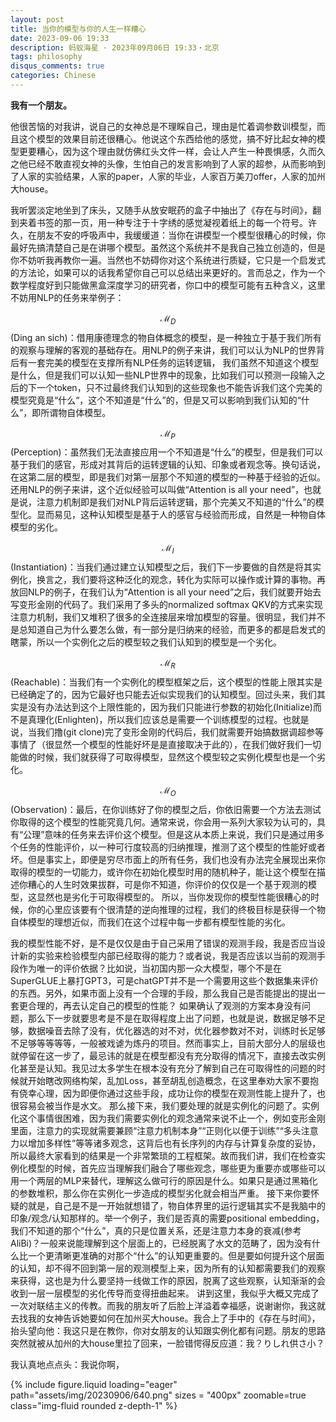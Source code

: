 ```yaml
---
layout: post
title: 当你的模型与你的人生一样糟心
date: 2023-09-06 19:33
description: 蚂蚁海星 · 2023年09月06日 19:33・北京
tags: philosophy
disqus_comments: true
categories: Chinese
---
```


**我有一个朋友。**

他很苦恼的对我讲，说自己的女神总是不理睬自己，理由是忙着调参数训模型，而且这个模型的效果目前还很糟心。他说这个东西给他的感觉，搞不好比起女神的模型更要糟心，因为这个理由就仿佛红头文件一样，会让人产生一种畏惧感，久而久之他已经不敢直视女神的头像，生怕自己的发言影响到了人家的超参，从而影响到了人家的实验结果，人家的paper，人家的毕业，人家百万美刀offer，人家的加州大house。

我听罢淡定地坐到了床头，又随手从放安眠药的盒子中抽出了《存在与时间》，翻到夹着书签的那一页，用一种专注于十字绣的感觉凝视着纸上的每一个符号。许久，在朋友不安的呼吸声中，我缓缓道：当你在讲模型一个模型很糟心的时候，你最好先搞清楚自己是在讲哪个模型。虽然这个系统并不是我自己独立创造的，但是你不妨听我再教你一遍。当然也不妨碍你对这个系统进行质疑，它只是一个启发式的方法论，如果可以的话我希望你自己可以总结出来更好的。言而总之，作为一个数学程度好到只能做黑盒深度学习的研究者，你口中的模型可能有五种含义，这里不妨用NLP的任务来举例子：

$$ \mathcal{M}_D $$ (Ding an sich)：借用康德理念的物自体概念的模型，是一种独立于基于我们所有的观察与理解的客观的基础存在。用NLP的例子来讲，我们可以认为NLP的世界背后有一套完美的模型在支撑所有NLP任务的运转逻辑， 我们虽然不知道这个模型是什么，但是我们可以认知一些NLP世界中的现象，比如我们可以预测一段输入之后的下一个token，只不过最终我们认知到的这些现象也不能告诉我们这个完美的模型究竟是“什么“，这个不知道是“什么”的，但是又可以影响到我们认知的“什么”，即所谓物自体模型。

$$ \mathcal{M}_P $$ (Perception)：虽然我们无法直接应用一个不知道是“什么”的模型，但是我们可以基于我们的感官，形成对其背后的运转逻辑的认知、印象或者观念等。换句话说，在这第二层的模型，即是我们对第一层那个不知道的模型的一种基于经验的近似。还用NLP的例子来讲，这个近似经验可以叫做“Attention is all your need”，也就是说，注意力机制即是我们对NLP背后运转逻辑，那个完美又不知道的“什么”的模型化。显而易见，这种认知模型是基于人的感官与经验而形成，自然是一种物自体模型的劣化。

$$ \mathcal{M}_I $$ (Instantiation)：当我们通过建立认知模型之后，我们下一步要做的自然是将其实例化，换言之，我们要将这种泛化的观念，转化为实际可以操作或计算的事物。再放回NLP的例子，在我们认为“Attention is all your need”之后，我们就要开始去写变形金刚的代码了。我们采用了多头的normalized softmax QKV的方式来实现注意力机制，我们又堆积了很多的全连接层来增加模型的容量。很明显，我们并不是总知道自己为什么要怎么做，有一部分是归纳来的经验，而更多的都是启发式的瞎蒙，所以一个实例化之后的模型较之我们认知到的模型是一个劣化。

$$ \mathcal{M}_R $$ (Reachable)：当我们有一个实例化的模型框架之后，这个模型的性能上限其实是已经确定了的，因为它最好也只能去近似实现我们的认知模型。回过头来，我们其实是没有办法达到这个上限性能的，因为我们只能进行参数的初始化(Initialize)而不是真理化(Enlighten)，所以我们应该总是需要一个训练模型的过程。也就是说，当我们撸(git clone)完了变形金刚的代码后，我们就需要开始搞数据调超参等事情了（很显然一个模型的性能好坏是是直接取决于此的），在我们做好我们一切能做的时候，我们就获得了可取得模型，显然这个模型较之实例化模型也是一个劣化。

$$ \mathcal{M}_O $$ (Observation)：最后，在你训练好了你的模型之后，你依旧需要一个方法去测试你取得的这个模型的性能究竟几何。通常来说，你会用一系列大家较为认可的，具有“公理”意味的任务来去评价这个模型。但是这从本质上来说，我们只是通过用多个任务的性能评价，以一种可行度较高的归纳推理，推测了这个模型的性能好或者坏。但是事实上，即便是穷尽市面上的所有任务，我们也没有办法完全展现出来你取得的模型的一切能力，或许你在初始化模型时用的随机种子，能让这个模型在描述你糟心的人生时效果拔群，可是你不知道，你评价的仅仅是一个基于观测的模型，这显然也是劣化于可取得模型的。
所以，当你发现你的模型性能很糟心的时候，你的心里应该要有个很清楚的逆向推理的过程，我们的终极目标是获得一个物自体模型的理想近似，而我们在这个过程中每一步都有模型性能的劣化。

我的模型性能不好，是不是仅仅是由于自己采用了错误的观测手段，我是否应当设计新的实验来检验模型内部已经取得的能力？或者说，我是否应该以当前的观测手段作为唯一的评价依据？比如说，当初国内那一众大模型，哪个不是在SuperGLUE上暴打GPT3，可是chatGPT并不是一个需要用这些个数据集来评价的东西。另外，如果市面上没有一个合理的手段，那么我自己是否能提出的提出一套更合理的，再去认定自己的模型的性能？
如果确认了观测的方案本身没有问题，那么下一步就要思考是不是在取得程度上出了问题，也就是说，数据足够不足够，数据噪音去除了没有，优化器选的对不对，优化器参数对不对，训练时长足够不足够等等等等，一般被戏谑为炼丹的项目。然而事实上，目前大部分人的层级也就停留在这一步了，最忌讳的就是在模型都没有充分取得的情况下，直接去改实例化甚至是认知。我见过太多学生在根本没有充分了解到自己在可取得性的问题的时候就开始瞎改网络构架，乱加Loss，甚至胡乱创造概念，在这里奉劝大家不要抱有侥幸心理，因为即便你通过这些手段，成功让你的模型在观测性能上提升了，也很容易会被当作是水文。
那么接下来，我们要处理的就是实例化的问题了。实例化这个事情很困难，因为我们需要实例化的观念通常来说不止一个，例如变形金刚里面，注意力的实现就需要兼顾“注意力机制本身”“正则化以便于训练”“多头注意力以增加多样性”等等诸多观念，这背后也有长序列的内存与计算复杂度的妥协，所以最终大家看到的结果是一个非常繁琐的工程框架。故而我们讲，我们在检查实例化模型的时候，首先应当理解我们融合了哪些观念，哪些更为重要亦或哪些可以用一个两层的MLP来替代，理解这么做可行的原因是什么。如果只是通过黑箱化的参数堆积，那么你在实例化一步造成的模型劣化就会相当严重。
接下来你要怀疑的就是，自己是不是一开始就想错了，物自体界里的运行逻辑其实不是我脑中的印象/观念/认知那样的。举一个例子，我们是否真的需要positional embedding，我们不知道的那个“什么”，真的只是位置关系，还是注意力本身的衰减(参考AliBi)？一般来说能理解到这个层面上的，已经脱离了水文的范畴了，因为没有什么比一个更清晰更准确的对那个“什么”的认知更重要的。但是要如何提升这个层面的认知，却不得不回到第一层的观测模型上来，因为所有的认知都需要我们的观察来获得，这也是为什么要坚持一线做工作的原因，脱离了这些观察，认知渐渐的会收到一层一层模型的劣化传导而变得扭曲起来。
讲到这里，我似乎大概又完成了一次对联结主义的传教。而我的朋友听了后脸上洋溢着幸福感，说谢谢你，我这就去找我的女神告诉她要如何在加州买大house。我合上了手中的《存在与时间》，抬头望向他：我这只是在教你，你对女朋友的认知跟实例化都有问题。朋友的思路突然就被从加州的大house里拉了回来，一脸错愕得反应道：我？りしれ供さ小？

我认真地点点头：我说你啊，

{% include figure.liquid loading="eager" path="assets/img/20230906/640.png" sizes = "400px" zoomable=true class="img-fluid rounded z-depth-1" %}
